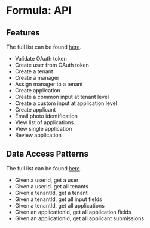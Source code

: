 # Formula: API

## Features

The full list can be found [here](https://github.com/aaronsisler/applications.formula.docs/blob/main/docs/features.md#api).

- Validate OAuth token
- Create user from OAuth token
- Create a tenant
- Create a manager
- Assign manager to a tenant
- Create application
- Create a common input at tenant level
- Create a custom input at application level
- Create applicant
- Email photo identification
- View list of applications
- View single application
- Review application

## Data Access Patterns

The full list can be found [here](https://github.com/aaronsisler/applications.formula.docs/blob/main/docs/system-architecture.md#data-access-patterns).

- Given a userId, get a user
- Given a userId. get all tenants
- Given a tenantId, get a tenant
- Given a tenantId, get all input fields
- Given a tenantId, get all applications
- Given an applicationid, get all application fields
- Given an applicationid, get all applicant submissions
